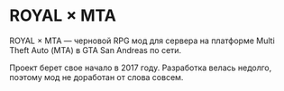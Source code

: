 # ROYAL × MTA
ROYAL × MTA — черновой RPG мод для сервера на платформе Multi Theft Auto (МТА) в GTA San Andreas по сети.

Проект берет свое начало в 2017 году. Разработка велась недолго, поэтому мод не доработан от слова совсем.
